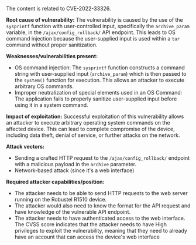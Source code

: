 The content is related to CVE-2022-33326.

**Root cause of vulnerability:**
The vulnerability is caused by the use of the `sysprintf` function with user-controlled input, specifically the `archive_param` variable, in the `/ajax/config_rollback/` API endpoint. This leads to OS command injection because the user-supplied input is used within a `tar` command without proper sanitization.

**Weaknesses/vulnerabilities present:**
- OS command injection: The `sysprintf` function constructs a command string with user-supplied input (`archive_param`) which is then passed to the `system()` function for execution. This allows an attacker to execute arbitrary OS commands.
- Improper neutralization of special elements used in an OS Command: The application fails to properly sanitize user-supplied input before using it in a system command.

**Impact of exploitation:**
Successful exploitation of this vulnerability allows an attacker to execute arbitrary operating system commands on the affected device. This can lead to complete compromise of the device, including data theft, denial of service, or further attacks on the network.

**Attack vectors:**
- Sending a crafted HTTP request to the `/ajax/config_rollback/` endpoint with a malicious payload in the `archive` parameter.
- Network-based attack (since it's a web interface)

**Required attacker capabilities/position:**
- The attacker needs to be able to send HTTP requests to the web server running on the Robustel R1510 device.
- The attacker would also need to know the format for the API request and have knowledge of the vulnerable API endpoint.
- The attacker needs to have authenticated access to the web interface. The CVSS score indicates that the attacker needs to have High privileges to exploit the vulnerability, meaning that they need to already have an account that can access the device's web interface